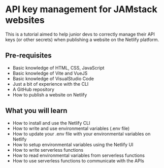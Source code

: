 # API key management for JAMstack websites

This is a tutorial aimed to help junior devs to correctly manage their API keys (or other secrets) when publishing a website on the Netlify platform.

## Pre-requisites

- Basic knowledge of HTML, CSS, JavaScript
- Basic knowledge of Vite and VueJS
- Basic knowledge of VisualStudio Code
- Just a bit of experience with the CLI
- A GitHub repository
- How to publish a website on Netlify

## What you will learn

- How to install and use the Netlify CLI
- How to write and use environmental variables (.env file)
- How to update your .env file with your environmental variables on Netlify
- How to setup environmental variables using the Netlify UI
- How to write serverless functions
- How to read environmental variables from serverless functions
- How to use serverless functions to communicate with the APIs